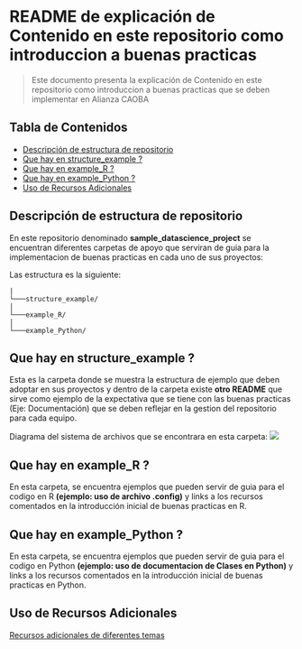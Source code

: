 # README de explicación de Contenido en este repositorio como introduccion a buenas practicas
>Este documento presenta la explicación de Contenido en este repositorio como introduccion a buenas practicas que se deben implementar en Alianza CAOBA


## Tabla de Contenidos
* [Descripción de estructura de repositorio](#descripción-estructura)
* [Que hay en structure_example ?](#structure_example)
* [Que hay en example_R ?](#example_R)
* [Que hay en example_Python ?](#example_Python)
* [Uso de Recursos Adicionales](#recursos-adicionales)

## Descripción de estructura de repositorio

En este repositorio denominado **sample_datascience_project** se encuentran diferentes carpetas de apoyo que serviran de guia para la implementacion de buenas practicas en cada uno de sus proyectos:

Las estructura es la siguiente:

```
|
└───structure_example/   
│   
└───example_R/
│   
└───example_Python/
```

## Que hay en structure_example ?

Esta es la carpeta donde se muestra la estructura de ejemplo que deben adoptar en sus proyectos y dentro de la carpeta existe **otro README** que sirve como ejemplo de la expectativa que se tiene con las buenas practicas (Eje: Documentación) que se deben reflejar en la gestion del repositorio para cada equipo.

Diagrama del sistema de archivos que se encontrara en esta carpeta:
![](/docs/ejemplo_structure.png) 

## Que hay en example_R ?

En esta carpeta, se encuentra ejemplos que pueden servir de guia para el codigo en R **(ejemplo: uso de archivo .config)** y links a los recursos comentados en la introducción inicial de buenas practicas en R.

## Que hay en example_Python ?

En esta carpeta, se encuentra ejemplos que pueden servir de guia para el codigo en Python **(ejemplo: uso de documentacion de Clases en Python)** y links a los recursos comentados en la introducción inicial de buenas practicas en Python.

## Uso de Recursos Adicionales

[Recursos adicionales de diferentes temas](https://docs.google.com/document/d/1miyUhPa3gsuCBLMsBxgqx5DrolaX2UKs-BUIEFEFUP0/edit)

